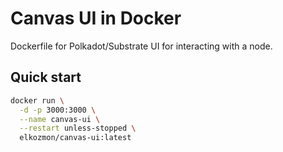 # Canvas UI in Docker

Dockerfile for Polkadot/Substrate UI for interacting with a node. 

## Quick start

```sh
docker run \
  -d -p 3000:3000 \
  --name canvas-ui \
  --restart unless-stopped \
  elkozmon/canvas-ui:latest
```
